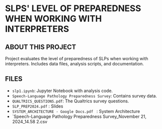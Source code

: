 # SLPS' LEVEL OF PREPAREDNESS WHEN WORKING WITH INTERPRETERS
## ABOUT THIS PROJECT
Project evaluates the level of preparedness of SLPs when working with interpreters. Includes data files, analysis scripts, and documentation.

## FILES
- `slp1.ipynb`: Jupyter Notebook with analysis code.
- `Speech-Language Pathology Preparedness Survey`: Contains survey data.
- `QUALTRICS_QUESTIONS.pdf`: The Qualtrics survey questions.
- `SLP_PREP2024.pdf` : Slides
- `SYSTEM_ARCHITECTURE - Google Docs.pdf ` : System Architecture
- `Speech-Language Pathology Preparedness Survey_November 21, 2024_14.58 2.csv

